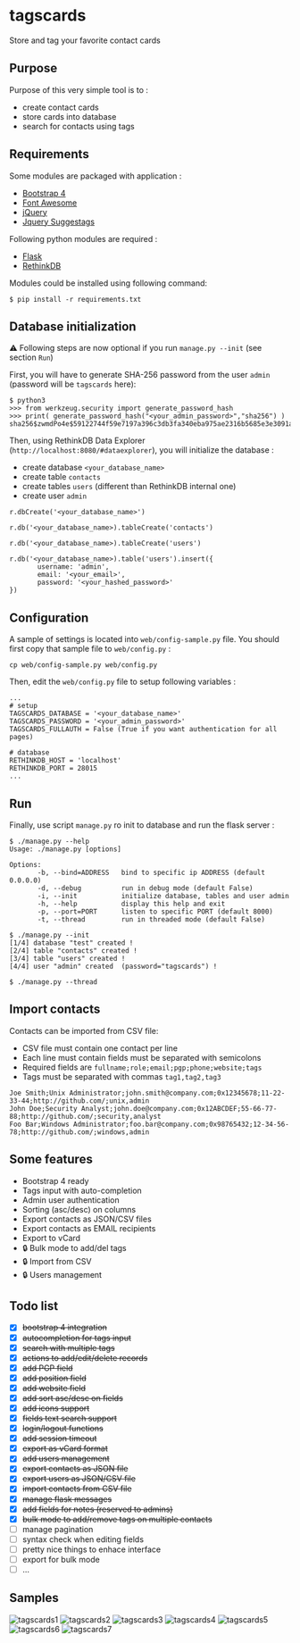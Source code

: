 # tagscards
Store and tag your favorite contact cards

## Purpose 
Purpose of this very simple tool is to :
- create contact cards 
- store cards into database
- search for contacts using tags

## Requirements
Some modules are packaged with application :
- [Bootstrap 4](https://getbootstrap.com/)
- [Font Awesome](https://fontawesome.com/)
- [jQuery](https://jquery.com/)
- [Jquery Suggestags](https://github.com/amsify42/jquery.amsify.suggestags)

Following python modules are required :
- [Flask](https://flask.palletsprojects.com/)
- [RethinkDB](https://rethinkdb.com/)

Modules could be installed using following command:
```
$ pip install -r requirements.txt
```
## Database initialization
:warning: Following steps are now optional if you run `manage.py --init` (see section `Run`)

First, you will have to generate SHA-256 password from the user `admin` (password will be `tagscards` here):
```
$ python3
>>> from werkzeug.security import generate_password_hash
>>> print( generate_password_hash("<your_admin_password>","sha256") )
sha256$zwmdPo4e$59122744f59e7197a396c3db3fa340eba975ae2316b5685e3e3091a6e932a024
```
Then, using RethinkDB Data Explorer (`http://localhost:8080/#dataexplorer`), you will initialize the database :
- create database `<your_database_name>`
- create table `contacts`
- create tables `users` (different than RethinkDB internal one)
- create user `admin`
```
r.dbCreate('<your_database_name>')

r.db('<your_database_name>).tableCreate('contacts')

r.db('<your_database_name>).tableCreate('users')

r.db('<your_database_name>).table('users').insert({
       username: 'admin', 
       email: '<your_email>',
       password: '<your_hashed_password>'
})
```
## Configuration
A sample of settings is located into `web/config-sample.py` file.
You should first copy that sample file to `web/config.py` :
```
cp web/config-sample.py web/config.py
````
Then, edit the `web/config.py` file to setup following variables :
```
...
# setup
TAGSCARDS_DATABASE = '<your_database_name>'
TAGSCARDS_PASSWORD = '<your_admin_password>'
TAGSCARDS_FULLAUTH = False (True if you want authentication for all pages)

# database
RETHINKDB_HOST = 'localhost'
RETHINKDB_PORT = 28015
...
```
## Run
Finally, use script `manage.py` ro init to database and run the flask server :
```
$ ./manage.py --help
Usage: ./manage.py [options]

Options:
       -b, --bind=ADDRESS   bind to specific ip ADDRESS (default 0.0.0.0)
       -d, --debug          run in debug mode (default False)
       -i, --init           initialize database, tables and user admin
       -h, --help           display this help and exit
       -p, --port=PORT      listen to specific PORT (default 8000)
       -t, --thread         run in threaded mode (default False)

$ ./manage.py --init
[1/4] database "test" created !
[2/4] table "contacts" created !
[3/4] table "users" created !
[4/4] user "admin" created  (password="tagscards") !

$ ./manage.py --thread
```
## Import contacts
Contacts can be imported from CSV file:
- CSV file must contain one contact per line
- Each line must contain fields must be separated with semicolons
- Required fields are `fullname;role;email;pgp;phone;website;tags`
- Tags must be separated with commas `tag1,tag2,tag3`
```
Joe Smith;Unix Administrator;john.smith@company.com;0x12345678;11-22-33-44;http://github.com/;unix,admin
John Doe;Security Analyst;john.doe@company.com;0x12ABCDEF;55-66-77-88;http://github.com/;security,analyst
Foo Bar;Windows Administrator;foo.bar@company.com;0x98765432;12-34-56-78;http://github.com/;windows,admin
```
## Some features
- Bootstrap 4 ready
- Tags input with auto-completion
- Admin user authentication
- Sorting (asc/desc) on columns
- Export contacts as JSON/CSV files
- Export contacts as EMAIL recipients
- Export to vCard
- :lock: Bulk mode to add/del tags
- :lock: Import from CSV
- :lock: Users management

## Todo list
- [x] ~~bootstrap 4 integration~~
- [x] ~~autocompletion for tags input~~
- [x] ~~search with multiple tags~~
- [x] ~~actions to add/edit/delete records~~
- [x] ~~add PGP field~~
- [x] ~~add position field~~
- [x] ~~add website field~~
- [x] ~~add sort asc/desc on fields~~
- [x] ~~add icons support~~
- [x] ~~fields text search support~~
- [x] ~~login/logout functions~~
- [x] ~~add session timeout~~
- [x] ~~export as vCard format~~
- [x] ~~add users management~~
- [x] ~~export contacts as JSON file~~
- [x] ~~export users as JSON/CSV file~~
- [x] ~~import contacts from CSV file~~
- [x] ~~manage flask messages~~
- [x] ~~add fields for notes (reserved to admins)~~
- [x] ~~bulk mode to add/remove tags on multiple contacts~~
- [ ] manage pagination
- [ ] syntax check when editing fields
- [ ] pretty nice things to enhace interface
- [ ] export for bulk mode
- [ ] ...

## Samples 
![tagscards1](samples/tagscards1.png)
![tagscards2](samples/tagscards2.png)
![tagscards3](samples/tagscards3.png)
![tagscards4](samples/tagscards4.png)
![tagscards5](samples/tagscards5.png)
![tagscards6](samples/tagscards6.png)
![tagscards7](samples/tagscards7.png)

